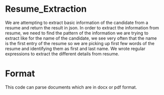 # Resume_Extraction
We are attempting to extract basic information of the candidate from a resume and return the result in json.
In order to extract the information from resume, we need to find the pattern of the information we are trying to extract like for the name of the candidate, we see very often that the name is the first entry of the resume so we are picking up first few words of the resume and identifying them as first and last name.
We wrote regular expressions to extract the different details from resume.
# Format
This code can parse documents which are in docx or pdf format.
